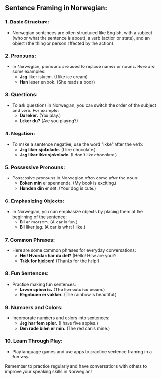 ## Sentence Framing in Norwegian:

### 1. Basic Structure:

- Norwegian sentences are often structured like English, with a subject (who or what the sentence is about), a verb (action or state), and an object (the thing or person affected by the action).

### 2. Pronouns:

- In Norwegian, pronouns are used to replace names or nouns. Here are some examples:
  - **Jeg** liker iskrem. (I like ice cream)
  - **Hun** leser en bok. (She reads a book)

### 3. Questions:

- To ask questions in Norwegian, you can switch the order of the subject and verb. For example:
  - **Du leker.** (You play.)
  - **Leker du?** (Are you playing?)

### 4. Negation:

- To make a sentence negative, use the word "ikke" after the verb:
  - **Jeg liker sjokolade.** (I like chocolate.)
  - **Jeg liker ikke sjokolade.** (I don't like chocolate.)

### 5. Possessive Pronouns:

- Possessive pronouns in Norwegian often come after the noun:
  - **Boken min** er spennende. (My book is exciting.)
  - **Hunden din** er søt. (Your dog is cute.)

### 6. Emphasizing Objects:

- In Norwegian, you can emphasize objects by placing them at the beginning of the sentence:
  - **Bil** er morsom. (A car is fun.)
  - **Bil** liker jeg. (A car is what I like.)

### 7. Common Phrases:

- Here are some common phrases for everyday conversations:
  - **Hei! Hvordan har du det?** (Hello! How are you?)
  - **Takk for hjelpen!** (Thanks for the help!)

### 8. Fun Sentences:

- Practice making fun sentences:
  - **Løven spiser is.** (The lion eats ice cream.)
  - **Regnbuen er vakker.** (The rainbow is beautiful.)

### 9. Numbers and Colors:

- Incorporate numbers and colors into sentences:
  - **Jeg har fem epler.** (I have five apples.)
  - **Den røde bilen er min.** (The red car is mine.)

### 10. Learn Through Play:

- Play language games and use apps to practice sentence framing in a fun way.

Remember to practice regularly and have conversations with others to improve your speaking skills in Norwegian!

